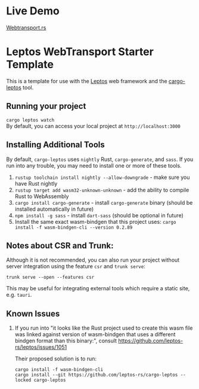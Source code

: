 # Live Demo
[Webtransport.rs](https://webtransport.rs)

# Leptos WebTransport Starter Template

This is a template for use with the [Leptos](https://github.com/leptos-rs/leptos) web framework and the [cargo-leptos](https://github.com/akesson/cargo-leptos) tool.


## Running your project

`cargo leptos watch`  
By default, you can access your local project at `http://localhost:3000`

## Installing Additional Tools

By default, `cargo-leptos` uses `nightly` Rust, `cargo-generate`, and `sass`. If you run into any trouble, you may need to install one or more of these tools.

1. `rustup toolchain install nightly --allow-downgrade` - make sure you have Rust nightly
2. `rustup target add wasm32-unknown-unknown` - add the ability to compile Rust to WebAssembly
3. `cargo install cargo-generate` - install `cargo-generate` binary (should be installed automatically in future)
4. `npm install -g sass` - install `dart-sass` (should be optional in future)
5. Install the same exact wasm-bindgen that this project uses: `cargo install -f wasm-bindgen-cli --version 0.2.89`

## Notes about CSR and Trunk:
Although it is not recommended, you can also run your project without server integration using the feature `csr` and `trunk serve`:

`trunk serve --open --features csr`

This may be useful for integrating external tools which require a static site, e.g. `tauri`.

## Known Issues

1. If you run into "it looks like the Rust project used to create this wasm file was linked against
    version of wasm-bindgen that uses a different bindgen format than this binary:", 
    consult https://github.com/leptos-rs/leptos/issues/1051

    Their proposed solution is to run:
    ```
    cargo install -f wasm-bindgen-cli
    cargo install --git https://github.com/leptos-rs/cargo-leptos --locked cargo-leptos
    ```
